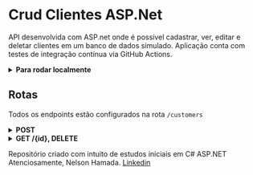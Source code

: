 # Crud Clientes ASP.Net

API desenvolvida com ASP.net onde é possível cadastrar, ver, editar e deletar clientes em um banco de dados simulado.
Aplicação conta com testes de integração contínua via GitHub Actions.

<details>
<summary><strong>Para rodar localmente</strong></summary><br/>
  
Clone esse repositório:
```
git clone git@github.com:nelsonhamada/crud-asp.git
```

Entre no diretório `src/` e instale as dependências:
```
cd crud-asp/src/ && dotnet restore
```

Para rodar a aplicação é necessário estar no diretório `CustomerCrud/` e executar:
```
dotnet run
```

Para rodar os testes é necessário estar no diretório `CustomerCrud.Test/` e executar:
```
dotnet test
```
</details>

## Rotas
Todos os endpoints estão configurados na rota `/customers`

<details>
<summary><strong>POST</strong></summary><br/>
No endpoint POST /customers o body da requisição é:
```
  {
    "name": "Nelson",
    "cpf": "0923890321"
  }
```
```json
{
  "name": "Nelson",
  "cpf": "0923890321"
}
```
</details>
<details>
<summary><strong>GET /{id}, DELETE</strong></summary><br/>
Nos endpoints DELETE e GET a rota é /customers/{id}
</details>


Repositório criado com intuito de estudos iniciais em C# ASP.NET
Atenciosamente,
Nelson Hamada.
[Linkedin](https://www.linkedin.com/in/nelson-hamada/)
